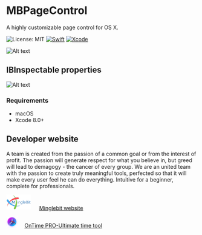 # MBPageControl
A highly customizable page control for OS X.

![License: MIT](https://img.shields.io/badge/license-MIT-blue.svg?style=flat)
[![Swift](https://img.shields.io/badge/Swift-3.0-orange.svg)](https://swift.org)
[![Xcode](https://img.shields.io/badge/Xcode-8.0-blue.svg)](https://developer.apple.com/xcode)

![Alt text](https://github.com/c-Viorel/MBPageControl/blob/master/description.png?raw=true)

## IBInspectable properties
![Alt text](https://github.com/c-Viorel/MBPageControl/blob/master/description1.png?raw=true)

### Requirements
- macOS
- Xcode 8.0+

## Developer website

A team is created from the passion of a common goal or from the interest of profit. The passion will generate respect for what you believe in, but greed will lead to demagogy - the cancer of every group. We are an united team with the passion to create truly meaningful tools, perfected so that it will make every user feel he can do everything. Intuitive for a beginner, complete for professionals.

<img src="https://github.com/c-Viorel/MBCircularProgress/blob/master/logo.png" width="65">    [Minglebit website](https://minglebit.com)

<img src="https://github.com/c-Viorel/MBCircularProgress/blob/master/ontime.png" width="30">  [OnTime PRO-Ultimate time tool](https://itunes.apple.com/us/app/iclock-pro-the-ultimate-time-tool/id1244748504?ls=1&mt=12)

